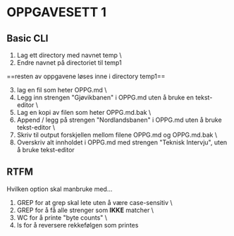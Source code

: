 # OPPGAVESETT 1

## Basic CLI

1. Lag ett directory med navnet temp \
2. Endre navnet på directoriet til temp1

==resten av oppgavene løses inne i directory temp1==

3. lag en fil som heter OPPG.md \
4. Legg inn strengen "Gjøvikbanen" i OPPG.md uten å bruke en tekst-editor \
5. Lag en kopi av filen som heter OPPG.md.bak \
6. Append / legg på strengen "Nordlandsbanen" i OPPG.md uten å bruke tekst-editor \
7. Skriv til output forskjellen mellom filene OPPG.md og OPPG.md.bak \
8. Overskriv alt innholdet i OPPG.md med strengen "Teknisk Intervju", uten å bruke tekst-editor


## RTFM

Hvilken option skal manbruke med...

1. GREP for at grep skal lete uten å være case-sensitiv \
2. GREP for å få alle strenger som **IKKE** matcher \
3. WC for å printe "byte counts" \
4. ls for å reversere rekkefølgen som printes
